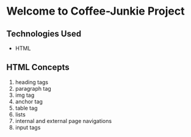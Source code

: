 # Welcome to Coffee-Junkie Project

## Technologies Used
- HTML

## HTML Concepts
1. heading tags
2. paragraph tag
3. img tag
4. anchor tag
5. table tag
6. lists
7. internal and external page navigations
8. input tags
